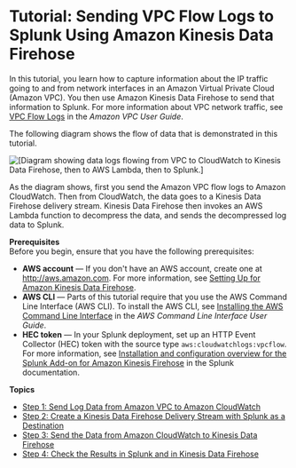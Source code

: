 # Tutorial: Sending VPC Flow Logs to Splunk Using Amazon Kinesis Data Firehose<a name="vpc-splunk-tutorial"></a>

In this tutorial, you learn how to capture information about the IP traffic going to and from network interfaces in an Amazon Virtual Private Cloud \(Amazon VPC\)\. You then use Amazon Kinesis Data Firehose to send that information to Splunk\. For more information about VPC network traffic, see [VPC Flow Logs](https://docs.aws.amazon.com/vpc/latest/userguide/flow-logs.html) in the *Amazon VPC User Guide*\.

The following diagram shows the flow of data that is demonstrated in this tutorial\. 

![\[Diagram showing data logs flowing from VPC to CloudWatch to Kinesis Data Firehose, then to AWS Lambda, then to Splunk.\]](http://docs.aws.amazon.com/firehose/latest/dev/images/vpc-to-splunk-tutorial-flow.png)

As the diagram shows, first you send the Amazon VPC flow logs to Amazon CloudWatch\. Then from CloudWatch, the data goes to a Kinesis Data Firehose delivery stream\. Kinesis Data Firehose then invokes an AWS Lambda function to decompress the data, and sends the decompressed log data to Splunk\.

**Prerequisites**  
Before you begin, ensure that you have the following prerequisites:
+ **AWS account** — If you don't have an AWS account, create one at [http://aws\.amazon\.com](https://aws.amazon.com/)\. For more information, see [Setting Up for Amazon Kinesis Data Firehose](before-you-begin.md)\.
+ **AWS CLI** — Parts of this tutorial require that you use the AWS Command Line Interface \(AWS CLI\)\. To install the AWS CLI, see [Installing the AWS Command Line Interface](https://docs.aws.amazon.com/cli/latest/userguide/installing.html) in the *AWS Command Line Interface User Guide*\.
+ **HEC token** — In your Splunk deployment, set up an HTTP Event Collector \(HEC\) token with the source type `aws:cloudwatchlogs:vpcflow`\. For more information, see [ Installation and configuration overview for the Splunk Add\-on for Amazon Kinesis Firehose](http://docs.splunk.com/Documentation/AddOns/released/Firehose/Installationoverview) in the Splunk documentation\.

**Topics**
+ [Step 1: Send Log Data from Amazon VPC to Amazon CloudWatch](log-data-from-vpc-to-cw.md)
+ [Step 2: Create a Kinesis Data Firehose Delivery Stream with Splunk as a Destination](creating-the-stream-to-splunk.md)
+ [Step 3: Send the Data from Amazon CloudWatch to Kinesis Data Firehose](cw-to-delivery-stream.md)
+ [Step 4: Check the Results in Splunk and in Kinesis Data Firehose](check-vpc-to-splunk-results.md)
